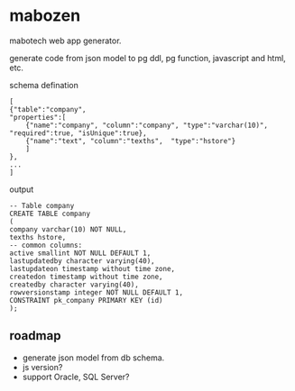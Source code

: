 mabozen
=======

mabotech web app generator.

generate code from json model to pg ddl, pg function, javascript and html, etc.

schema defination

    [
    {"table":"company",
    "properties":[
    	{"name":"company", "column":"company", "type":"varchar(10)", "required":true, "isUnique":true},
    	{"name":"text", "column":"texths",  "type":"hstore"}
    	]
    },
    ...
    ]

output

    -- Table company
    CREATE TABLE company
    (
    company varchar(10) NOT NULL,
    texths hstore,
    -- common columns:
    active smallint NOT NULL DEFAULT 1,
    lastupdatedby character varying(40),
    lastupdateon timestamp without time zone,
    createdon timestamp without time zone,
    createdby character varying(40),
    rowversionstamp integer NOT NULL DEFAULT 1,
    CONSTRAINT pk_company PRIMARY KEY (id)
    );

roadmap
-------
- generate json model from db schema.
- js version?
- support Oracle, SQL Server?